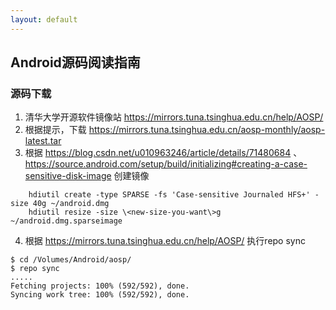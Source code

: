 ```yaml
---
layout: default
---
```


## Android源码阅读指南

### 源码下载
1. 清华大学开源软件镜像站 https://mirrors.tuna.tsinghua.edu.cn/help/AOSP/
2. 根据提示，下载 https://mirrors.tuna.tsinghua.edu.cn/aosp-monthly/aosp-latest.tar
3. 根据 https://blog.csdn.net/u010963246/article/details/71480684 、https://source.android.com/setup/build/initializing#creating-a-case-sensitive-disk-image 创建镜像
```
	hdiutil create -type SPARSE -fs 'Case-sensitive Journaled HFS+' -size 40g ~/android.dmg
	hdiutil resize -size \<new-size-you-want\>g ~/android.dmg.sparseimage
```

4. 根据 https://mirrors.tuna.tsinghua.edu.cn/help/AOSP/ 执行repo sync
```
$ cd /Volumes/Android/aosp/
$ repo sync
.....
Fetching projects: 100% (592/592), done.  
Syncing work tree: 100% (592/592), done.  
```


